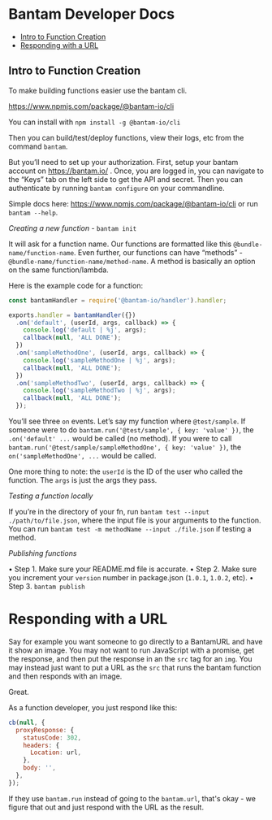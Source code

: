 # Bantam Developer Docs

- [Intro to Function Creation](#Intro-to-Function-Creation)
- [Responding with a URL](#Responding-With-A-URL)

## Intro to Function Creation

To make building functions easier use the bantam cli.

https://www.npmjs.com/package/@bantam-io/cli

You can install with `npm install -g @bantam-io/cli`

Then you can build/test/deploy functions, view their logs, etc from the command `bantam`.

But you’ll need to set up your authorization. First, setup your bantam account on https://bantam.io/ .
Once, you are logged in, you can navigate to the “Keys” tab on the left side to get the API and secret.
Then you can authenticate by running `bantam configure` on your commandline.

Simple docs here: https://www.npmjs.com/package/@bantam-io/cli or run `bantam --help`.

_Creating a new function_ - `bantam init`

It will ask for a function name. Our functions are formatted like this `@bundle-name/function-name`. Even further, our functions can have “methods” - `@bundle-name/function-name/method-name`. A method is basically an option on the same function/lambda.

Here is the example code for a function:

```js
const bantamHandler = require('@bantam-io/handler').handler;

exports.handler = bantamHandler({})
  .on('default', (userId, args, callback) => {
    console.log('default | %j', args);
    callback(null, 'ALL DONE');
  })
  .on('sampleMethodOne', (userId, args, callback) => {
    console.log('sampleMethodOne | %j', args);
    callback(null, 'ALL DONE');
  })
  .on('sampleMethodTwo', (userId, args, callback) => {
    console.log('sampleMethodTwo | %j', args);
    callback(null, 'ALL DONE');
  });
```

You’ll see three `on` events. Let’s say my function where `@test/sample`. If someone were to do `bantam.run('@test/sample', { key: 'value' })`, the `.on('default' ...` would be called (no method). If you were to call `bantam.run('@test/sample/sampleMethodOne', { key: 'value' })`, the `on('sampleMethodOne', ...` would be called.

One more thing to note: the `userId` is the ID of the user who called the function. The `args` is just the args they pass.

_Testing a function locally_

If you’re in the directory of your fn, run `bantam test --input ./path/to/file.json`, where the input file is your arguments to the function. You can run `bantam test -m methodName --input ./file.json` if testing a method.

_Publishing functions_

• Step 1. Make sure your README.md file is accurate.
• Step 2. Make sure you increment your `version` number in package.json (`1.0.1`, `1.0.2`, etc).
• Step 3. `bantam publish`

# Responding with a URL

Say for example you want someone to go directly to a BantamURL and have it show an image. You may not want to run JavaScript with a promise, get the response, and then put the response in an the `src` tag for an `img`. You may instead just want to put a URL as the `src` that runs the bantam function and then responds with an image.

Great.

As a function developer, you just respond like this:

```js
cb(null, {
  proxyResponse: {
    statusCode: 302,
    headers: {
      Location: url,
    },
    body: '',
  },
});
```

If they use `bantam.run` instead of going to the `bantam.url`, that's okay - we figure that out and just respond with the URL as the result.
